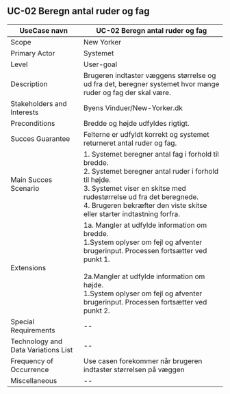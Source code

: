 ## UC-02 Beregn antal ruder og fag

UseCase navn | UC-02 Beregn antal ruder og fag | 
-------------| -------------------------------| 
Scope        | New Yorker
Primary Actor| Systemet
Level        | User-goal
Description  |  Brugeren indtaster væggens størrelse og ud fra det, beregner systemet hvor mange ruder og fag der skal være.
Stakeholders and Interests  | Byens Vinduer/New-Yorker.dk
Preconditions  |  Bredde og højde udfyldes rigtigt.
Succes Guarantee  |  Felterne er udfyldt korrekt og systemet returneret antal ruder og fag.
Main Succes Scenario  | 1. Systemet beregner antal fag i forhold til bredde.<br> 2. Systemet beregner antal ruder i forhold til højde.<br> 3. Systemet viser en              skitse med rudestørrelse ud fra det beregnede. <br> 4. Brugeren bekræfter den viste skitse eller starter indtastning forfra.
Extensions  | 1a. Mangler at udfylde information om bredde.<br> 1.System oplyser om fejl og afventer brugerinput. Processen fortsætter ved punkt 1.<br><br>2a.Mangler at udfylde information om højde.<br> 1.System oplyser om fejl og afventer brugerinput. Processen fortsætter ved punkt 2.
Special Requirements  | --
Technology and Data Variations List  | --
Frequency of Occurrence  | Use casen forekommer når brugeren indtaster størrelsen på væggen
Miscellaneous  | --

